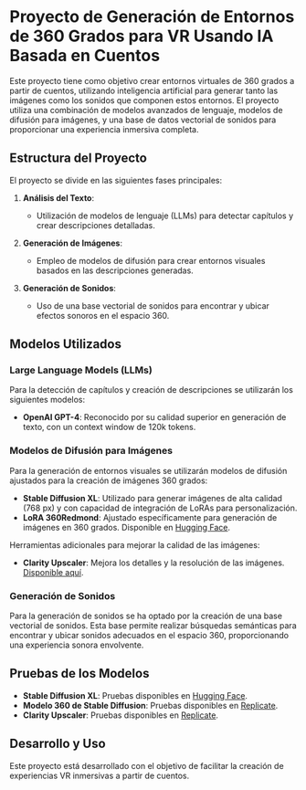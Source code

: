 # Proyecto de Generación de Entornos de 360 Grados para VR Usando IA Basada en Cuentos

Este proyecto tiene como objetivo crear entornos virtuales de 360 grados a partir de cuentos, utilizando inteligencia artificial para generar tanto las imágenes como los sonidos que componen estos entornos. El proyecto utiliza una combinación de modelos avanzados de lenguaje, modelos de difusión para imágenes, y una base de datos vectorial de sonidos para proporcionar una experiencia inmersiva completa.

## Estructura del Proyecto

El proyecto se divide en las siguientes fases principales:

1. **Análisis del Texto**: 
   - Utilización de modelos de lenguaje (LLMs) para detectar capítulos y crear descripciones detalladas.
   
2. **Generación de Imágenes**:
   - Empleo de modelos de difusión para crear entornos visuales basados en las descripciones generadas.
   
3. **Generación de Sonidos**:
   - Uso de una base vectorial de sonidos para encontrar y ubicar efectos sonoros en el espacio 360.

## Modelos Utilizados

### Large Language Models (LLMs)

Para la detección de capítulos y creación de descripciones se utilizarán los siguientes modelos:

- **OpenAI GPT-4**: Reconocido por su calidad superior en generación de texto, con un context window de 120k tokens.

### Modelos de Difusión para Imágenes

Para la generación de entornos visuales se utilizarán modelos de difusión ajustados para la creación de imágenes 360 grados:

- **Stable Diffusion XL**: Utilizado para generar imágenes de alta calidad (768 px) y con capacidad de integración de LoRAs para personalización.
- **LoRA 360Redmond**: Ajustado específicamente para generación de imágenes en 360 grados. Disponible en [Hugging Face](https://huggingface.co/artificialguybr/360Redmond).

Herramientas adicionales para mejorar la calidad de las imágenes:

- **Clarity Upscaler**: Mejora los detalles y la resolución de las imágenes. [Disponible aquí](https://replicate.com/philz1337x/clarity-upscaler).

### Generación de Sonidos

Para la generación de sonidos se ha optado por la creación de una base vectorial de sonidos. Esta base permite realizar búsquedas semánticas para encontrar y ubicar sonidos adecuados en el espacio 360, proporcionando una experiencia sonora envolvente.

## Pruebas de los Modelos

- **Stable Diffusion XL**: Pruebas disponibles en [Hugging Face](https://huggingface.co/spaces/KingNish/SDXL-Flash).
- **Modelo 360 de Stable Diffusion**: Pruebas disponibles en [Replicate](https://replicate.com/lucataco/sdxl-panoramic).
- **Clarity Upscaler**: Pruebas disponibles en [Replicate](https://replicate.com/philz1337x/clarity-upscaler).

## Desarrollo y Uso

Este proyecto está desarrollado con el objetivo de facilitar la creación de experiencias VR inmersivas a partir de cuentos. 
